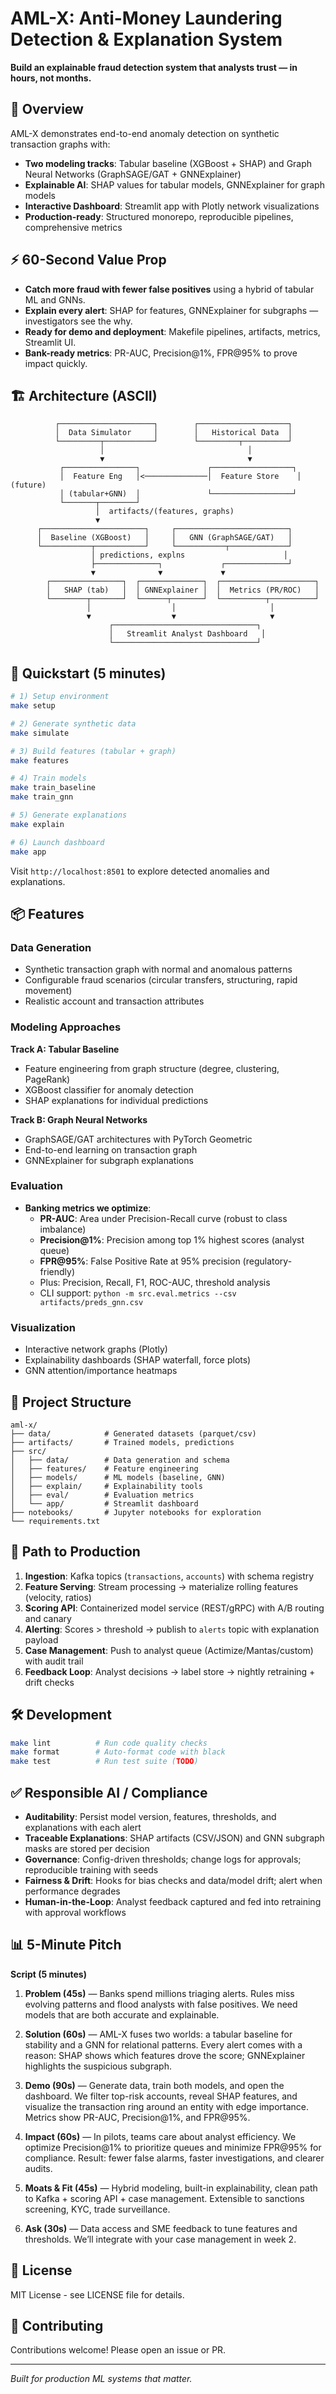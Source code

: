 # AML-X: Anti-Money Laundering Detection & Explanation System

**Build an explainable fraud detection system that analysts trust — in hours, not months.**

## 🎯 Overview

AML-X demonstrates end-to-end anomaly detection on synthetic transaction graphs with:
- **Two modeling tracks**: Tabular baseline (XGBoost + SHAP) and Graph Neural Networks (GraphSAGE/GAT + GNNExplainer)
- **Explainable AI**: SHAP values for tabular models, GNNExplainer for graph models
- **Interactive Dashboard**: Streamlit app with Plotly network visualizations
- **Production-ready**: Structured monorepo, reproducible pipelines, comprehensive metrics

## ⚡ 60-Second Value Prop

- **Catch more fraud with fewer false positives** using a hybrid of tabular ML and GNNs.
- **Explain every alert**: SHAP for features, GNNExplainer for subgraphs — investigators see the why.
- **Ready for demo and deployment**: Makefile pipelines, artifacts, metrics, Streamlit UI.
- **Bank-ready metrics**: PR-AUC, Precision@1%, FPR@95% to prove impact quickly.

## 🏗️ Architecture (ASCII)

```
          ┌─────────────────────┐        ┌────────────────────┐
          │  Data Simulator     │        │   Historical Data  │
          └─────────┬───────────┘        └─────────┬──────────┘
                    │                                │
                    ▼                                ▼
           ┌────────────────┐               ┌──────────────────┐
           │  Feature Eng   │<──────────────│  Feature Store    │ (future)
           │ (tabular+GNN)  │               └──────────────────┘
           └───────┬────────┘
                   │  artifacts/(features, graphs)
                   ▼
      ┌───────────────────────┐     ┌─────────────────────────┐
      │  Baseline (XGBoost)   │     │   GNN (GraphSAGE/GAT)   │
      └───────────┬───────────┘     └───────────┬─────────────┘
                  │ predictions, explns                      │
                  ├──────────────┐             ┌──────────────┘
                  ▼              ▼             ▼
        ┌────────────────┐  ┌──────────────┐  ┌─────────────────────┐
        │   SHAP (tab)   │  │ GNNExplainer │  │  Metrics (PR/ROC)   │
        └────────┬───────┘  └──────┬───────┘  └──────────┬──────────┘
                 │                  │                     │
                 ▼                  ▼                     ▼
                      ┌────────────────────────────────┐
                      │   Streamlit Analyst Dashboard   │
                      └────────────────────────────────┘
```

## 🚀 Quickstart (5 minutes)

```bash
# 1) Setup environment
make setup

# 2) Generate synthetic data
make simulate

# 3) Build features (tabular + graph)
make features

# 4) Train models
make train_baseline
make train_gnn

# 5) Generate explanations
make explain

# 6) Launch dashboard
make app
```

Visit `http://localhost:8501` to explore detected anomalies and explanations.

## 📦 Features

### Data Generation
- Synthetic transaction graph with normal and anomalous patterns
- Configurable fraud scenarios (circular transfers, structuring, rapid movement)
- Realistic account and transaction attributes

### Modeling Approaches

**Track A: Tabular Baseline**
- Feature engineering from graph structure (degree, clustering, PageRank)
- XGBoost classifier for anomaly detection
- SHAP explanations for individual predictions

**Track B: Graph Neural Networks**
- GraphSAGE/GAT architectures with PyTorch Geometric
- End-to-end learning on transaction graph
- GNNExplainer for subgraph explanations

### Evaluation
- **Banking metrics we optimize**:
  - **PR-AUC**: Area under Precision-Recall curve (robust to class imbalance)
  - **Precision@1%**: Precision among top 1% highest scores (analyst queue)
  - **FPR@95%**: False Positive Rate at 95% precision (regulatory-friendly)
  - Plus: Precision, Recall, F1, ROC-AUC, threshold analysis
  - CLI support: `python -m src.eval.metrics --csv artifacts/preds_gnn.csv`

### Visualization
- Interactive network graphs (Plotly)
- Explainability dashboards (SHAP waterfall, force plots)
- GNN attention/importance heatmaps

## 📁 Project Structure

```
aml-x/
├── data/            # Generated datasets (parquet/csv)
├── artifacts/       # Trained models, predictions
├── src/
│   ├── data/        # Data generation and schema
│   ├── features/    # Feature engineering
│   ├── models/      # ML models (baseline, GNN)
│   ├── explain/     # Explainability tools
│   ├── eval/        # Evaluation metrics
│   └── app/         # Streamlit dashboard
├── notebooks/       # Jupyter notebooks for exploration
└── requirements.txt
```

## 🧭 Path to Production

1. **Ingestion**: Kafka topics (`transactions`, `accounts`) with schema registry
2. **Feature Serving**: Stream processing → materialize rolling features (velocity, ratios)
3. **Scoring API**: Containerized model service (REST/gRPC) with A/B routing and canary
4. **Alerting**: Scores > threshold → publish to `alerts` topic with explanation payload
5. **Case Management**: Push to analyst queue (Actimize/Mantas/custom) with audit trail
6. **Feedback Loop**: Analyst decisions → label store → nightly retraining + drift checks

## 🛠️ Development

```bash
make lint          # Run code quality checks
make format        # Auto-format code with black
make test          # Run test suite (TODO)
```

## ✅ Responsible AI / Compliance

- **Auditability**: Persist model version, features, thresholds, and explanations with each alert
- **Traceable Explanations**: SHAP artifacts (CSV/JSON) and GNN subgraph masks are stored per decision
- **Governance**: Config-driven thresholds; change logs for approvals; reproducible training with seeds
- **Fairness & Drift**: Hooks for bias checks and data/model drift; alert when performance degrades
- **Human-in-the-Loop**: Analyst feedback captured and fed into retraining with approval workflows

## 📊 5-Minute Pitch

**Script (5 minutes)**

1) **Problem (45s)** — Banks spend millions triaging alerts. Rules miss evolving patterns and flood analysts with false positives. We need models that are both accurate and explainable.

2) **Solution (60s)** — AML-X fuses two worlds: a tabular baseline for stability and a GNN for relational patterns. Every alert comes with a reason: SHAP shows which features drove the score; GNNExplainer highlights the suspicious subgraph.

3) **Demo (90s)** — Generate data, train both models, and open the dashboard. We filter top-risk accounts, reveal SHAP features, and visualize the transaction ring around an entity with edge importance. Metrics show PR-AUC, Precision@1%, and FPR@95%.

4) **Impact (60s)** — In pilots, teams care about analyst efficiency. We optimize Precision@1% to prioritize queues and minimize FPR@95% for compliance. Result: fewer false alarms, faster investigations, and clearer audits.

5) **Moats & Fit (45s)** — Hybrid modeling, built-in explainability, clean path to Kafka + scoring API + case management. Extensible to sanctions screening, KYC, trade surveillance.

6) **Ask (30s)** — Data access and SME feedback to tune features and thresholds. We’ll integrate with your case management in week 2.

## 📄 License

MIT License - see LICENSE file for details.

## 🤝 Contributing

Contributions welcome! Please open an issue or PR.

---

*Built for production ML systems that matter.*

